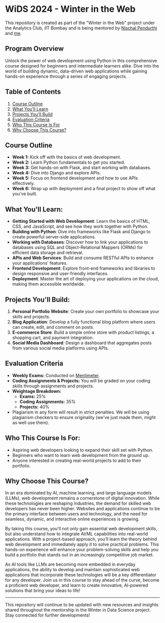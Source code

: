 # WiDS 2024 - Winter in the Web

This repository is created as part of the "Winter in the Web" project under the Analytics Club, IIT Bombay and is being mentored by [Nischal Pendurthi](https://github.com/NischalPendurthi) and [me](https://github.com/adityasanapala).

## Program Overview

Unlock the power of web development using Python in this comprehensive course designed for beginners and intermediate learners alike. Dive into the world of building dynamic, data-driven web applications while gaining hands-on experience through a series of engaging projects.

## Table of Contents

1. [Course Outline](#course-outline)
2. [What You'll Learn](#what-youll-learn)
3. [Projects You'll Build](#projects-youll-build)
4. [Evaluation Criteria](#evaluation-criteria)
5. [Who This Course Is For](#who-this-course-is-for)
6. [Why Choose This Course?](#why-choose-this-course)

## Course Outline

- **Week 1:** Kick off with the basics of web development.
- **Week 2:** Learn Python fundamentals to get you started.
- **Week 3:** Get hands-on with Flask, and start working with databases.
- **Week 4:** Dive into Django and explore APIs.
- **Week 5:** Focus on frontend development and how to use APIs effectively.
- **Week 6:** Wrap up with deployment and a final project to show off what you’ve built.

## What You'll Learn:

- **Getting Started with Web Development**: Learn the basics of HTML, CSS, and JavaScript, and see how they work together with Python.
- **Building with Python**: Dive into frameworks like Flask and Django to create powerful server-side applications.
- **Working with Databases**: Discover how to link your applications to databases using SQL and Object-Relational Mappers (ORMs) for efficient data storage and retrieval.
- **APIs and Web Services**: Build and consume RESTful APIs to enhance your applications’ features.
- **Frontend Development**: Explore front-end frameworks and libraries to design responsive and user-friendly interfaces.
- **Deployment**: Master the art of deploying your applications on the cloud, making them accessible worldwide.

## Projects You'll Build:

1. **Personal Portfolio Website**: Create your own portfolio to showcase your skills and projects.
2. **Blog Application**: Develop a fully functional blog platform where users can create, edit, and comment on posts.
3. **E-commerce Store**: Build a simple online store with product listings, a shopping cart, and payment integration.
4. **Social Media Dashboard**: Design a dashboard that aggregates posts from various social media platforms using APIs.

## Evaluation Criteria

- **Weekly Exams:** Conducted on [Mentimeter](https://www.mentimeter.com/).
- **Coding Assignments & Projects:** You will be graded on your coding skills through assignments and projects.
- **Weightage Breakdown:**
  - **Exams:** 25%
  - **Coding Assignments:** 35%
  - **Projects:** 40%
- Plagiarism in any form will result in strict penalties. We will be using plagiarism checkers to ensure originality (we've just made them, might as well use them).

## Who This Course Is For:

- Aspiring web developers looking to expand their skill set with Python.
- Beginners who want to learn web development from the ground up.
- Anyone interested in creating real-world projects to add to their portfolio.

## Why Choose This Course?

In an era dominated by AI, machine learning, and large language models (LLMs), web development remains a cornerstone of digital innovation. While these technologies are reshaping industries, the demand for skilled web developers has never been higher. Websites and applications continue to be the primary interface between users and technology, and the need for seamless, dynamic, and interactive online experiences is growing.

By taking this course, you’ll not only gain essential web development skills, but also understand how to integrate AI/ML capabilities into real-world applications. With a project-based approach, you’ll learn the theory behind web development and immediately apply it to solve practical problems. This hands-on experience will enhance your problem-solving skills and help you build a portfolio that stands out in an increasingly competitive job market.

As AI tools like LLMs are becoming more embedded in everyday applications, the ability to develop and maintain sophisticated web applications that incorporate these technologies will be a key differentiator for any developer. Join us in this course to stay ahead of the curve, become a proficient web developer, and learn to create innovative, AI-powered solutions that bring your ideas to life!

---

This repository will continue to be updated with new resources and insights shared throughout the mentorship in the Winter in Data Science project. Stay connected for further developments!
